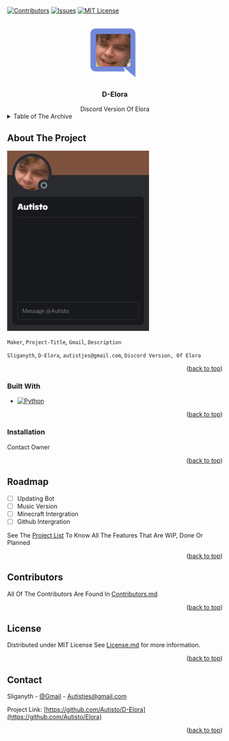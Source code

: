 <a name="readme-top"></a>

[![Contributors][contributors-shield]][contributors-url]
[![Issues][issues-shield]][issues-url]
[![MIT License][license-shield]][license-url]

<br />
<div align="center">
  <a href="https://github.com/Autisto">
    <img src="https://github.com/Autisto/D-Elora/blob/main/Images/logo.png" alt="Logo" width="120" height="120">
  </a>

<h3 align="center">D-Elora</h3>
Discord Version Of Elora
</div>

<details>
  <summary>Table of The Archive</summary>
  <ol>
    <li>
      <a href="#about-the-project">About The Project</a>
      <ul>
        <li><a href="#built-with">Built With</a></li>
      </ul>
    </li>
    <li>
      <a href="#getting-started">Installation</a>
    </li>
    <li><a href="#roadmap">Roadmap</a></li>
    <li><a href="#contributors">Contributors</a></li>
    <li><a href="#license">License</a></li>
    <li><a href="#contact">Contact</a></li>
  </ol>
</details>



<!-- ABOUT THE PROJECT -->
## About The Project

[![Elora][product-screenshot]](https://github.com/Autisto/D-Elora)

`Maker`, `Project-Title`, `Gmail`, `Description`

`Sliganyth`, `D-Elora`, `autistjes@gmail.com`, `Discord Version, Of Elora`

<p align="right">(<a href="#readme-top">back to top</a>)</p>


### Built With

* [![Python][python]][py-url]

<p align="right">(<a href="#readme-top">back to top</a>)</p>

### Installation

Contact Owner

<p align="right">(<a href="#readme-top">back to top</a>)</p>


<!-- ROADMAP -->
## Roadmap

- [ ] Updating Bot
- [ ] Music Version
- [ ] Minecraft Intergration
- [ ] Github Intergration

See The [Project List](https://github.com/orgs/Autisto/projects/4) To Know All The Features That Are WIP, Done Or Planned

<p align="right">(<a href="#readme-top">back to top</a>)</p>

## Contributors

All Of The Contributors Are Found In <a href="https://github.com/Autisto/D-Elora/blob/main/CONTRIBUTORS.md" target="_blank">Contributors.md</a>

<p align="right">(<a href="#readme-top">back to top</a>)</p>

## License

Distributed under MIT License See <a href="https://github.com/Autisto/D-Elora/blob/main/LICENSE.md" target="_blank">License.md</a> for more information.

<p align="right">(<a href="#readme-top">back to top</a>)</p>



## Contact

Sliganyth - [@Gmail](Autistjes@gmail.com) - Autistjes@gmail.com

Project Link: [https://github.com/Autisto/D-Elora](https://github.com/Autisto/Elora)

<p align="right">(<a href="#readme-top">back to top</a>)</p>




[contributors-shield]: https://img.shields.io/github/contributors/Autisto/D-Elora.svg?style=for-the-badge
[contributors-url]: https://github.com/Autisto/D-Elora/blob/main/CONTRIBUTORS.md
[issues-shield]: https://img.shields.io/github/issues/Autisto/D-Elora.svg?style=for-the-badge
[issues-url]: https://github.com/Autisto/D-Elora/issues
[license-shield]: https://img.shields.io/github/license/Autisto/D-Elora.svg?style=for-the-badge
[license-url]: https://github.com/Autisto/D-Elora/blob/main/LICENSE.md
[product-screenshot]: https://github.com/Autisto/D-Elora/blob/main/Images/screenshot.png
[Python]: https://img.shields.io/badge/python-3670A0?style=for-the-badge&logo=python&logoColor=ffdd54
[py-url]: https://www.python.org
